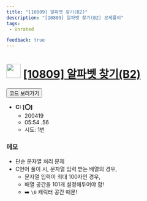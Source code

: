 ```yaml
---
title: "[10809] 알파벳 찾기(B2)"
description: "[10809] 알파벳 찾기(B2) 문제풀이"
tags: 
 - Unrated 

feedback: true
---
```

<h1><img src="https://doky.space/assets/icpclev/u0.svg" height="37px"> <a href="http://icpc.me/10809">[10809] 알파벳 찾기(B2)</a></h1>

<a href="https://github.com/DokySp/acmicpc-practice/tree/master/10809"><button class="btn btn-info">코드 보러가기</button></a>

- **C: [:o:]**
  - 200419
  - 05:54 .56
  - 시도: 1번

### 메모
 - 단순 문자열 처리 문제
 - C언어 풀이 시, 문자열 입력 받는 배열의 경우,
    - 문자열 입력이 최대 100자인 경우,
    - 배열 공간을 101개 설정해두어야 함!
    - :arrow_right: `\0` 캐릭터 공간 때문!
